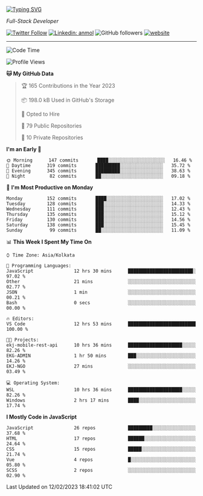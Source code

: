 [![Typing SVG](https://readme-typing-svg.herokuapp.com?lines=HI%2C+I'm+Tonal;I'm+a+Full+Stack+Developer)](https://git.io/typing-svg)

<p><em>Full-Stack Developer</em></p>

[![Twitter Follow](https://img.shields.io/twitter/follow/tonalmathew?style=flat)](https://twitter.com/intent/follow?screen_name=tonalmathew)
[![Linkedin: anmol](https://img.shields.io/badge/tonal-mathew?style=flat-square&logo=Linkedin&logoColor=white&link=https://www.linkedin.com/in/tonal-mathew/)](https://www.linkedin.com/in/tonal-mathew/)
![GitHub followers](https://img.shields.io/github/followers/tonalmathew?label=Follow&style=social)
[![website](https://img.shields.io/badge/Website-46a2f1.svg?&style=flat-square&logo=Google-Chrome&logoColor=white&link=http://tonalmathew.github.io/)](http://tonalmathew.github.io/)

---
<!--START_SECTION:waka-->
![Code Time](http://img.shields.io/badge/Code%20Time-917%20hrs%206%20mins-blue)

![Profile Views](http://img.shields.io/badge/Profile%20Views-1-blue)

**🐱 My GitHub Data** 

> 🏆 165 Contributions in the Year 2023
 > 
> 📦 198.0 kB Used in GitHub's Storage 
 > 
> 💼 Opted to Hire
 > 
> 📜 79 Public Repositories 
 > 
> 🔑 10 Private Repositories  
 > 
**I'm an Early 🐤** 

```text
🌞 Morning      147 commits       ████░░░░░░░░░░░░░░░░░░░░░   16.46 % 
🌆 Daytime      319 commits       █████████░░░░░░░░░░░░░░░░   35.72 % 
🌃 Evening      345 commits       █████████░░░░░░░░░░░░░░░░   38.63 % 
🌙 Night         82 commits       ██░░░░░░░░░░░░░░░░░░░░░░░   09.18 % 

```
📅 **I'm Most Productive on Monday** 

```text
Monday         152 commits       ████░░░░░░░░░░░░░░░░░░░░░   17.02 % 
Tuesday        128 commits       ███░░░░░░░░░░░░░░░░░░░░░░   14.33 % 
Wednesday      111 commits       ███░░░░░░░░░░░░░░░░░░░░░░   12.43 % 
Thursday       135 commits       ███░░░░░░░░░░░░░░░░░░░░░░   15.12 % 
Friday         130 commits       ███░░░░░░░░░░░░░░░░░░░░░░   14.56 % 
Saturday       138 commits       ███░░░░░░░░░░░░░░░░░░░░░░   15.45 % 
Sunday          99 commits       ██░░░░░░░░░░░░░░░░░░░░░░░   11.09 % 

```


📊 **This Week I Spent My Time On** 

```text
⌚︎ Time Zone: Asia/Kolkata

💬 Programming Languages: 
JavaScript               12 hrs 30 mins      ████████████████████████░   97.02 % 
Other                    21 mins             ░░░░░░░░░░░░░░░░░░░░░░░░░   02.77 % 
JSON                     1 min               ░░░░░░░░░░░░░░░░░░░░░░░░░   00.21 % 
Bash                     0 secs              ░░░░░░░░░░░░░░░░░░░░░░░░░   00.00 % 

🔥 Editors: 
VS Code                  12 hrs 53 mins      █████████████████████████   100.00 % 

🐱‍💻 Projects: 
ekj-mobile-rest-api      10 hrs 36 mins      ████████████████████░░░░░   82.26 % 
EKG-ADMIN                1 hr 50 mins        ███░░░░░░░░░░░░░░░░░░░░░░   14.26 % 
EKJ-NGO                  27 mins             ░░░░░░░░░░░░░░░░░░░░░░░░░   03.49 % 

💻 Operating System: 
WSL                      10 hrs 36 mins      ████████████████████░░░░░   82.26 % 
Windows                  2 hrs 17 mins       ████░░░░░░░░░░░░░░░░░░░░░   17.74 % 

```

**I Mostly Code in JavaScript** 

```text
JavaScript               26 repos            █████████░░░░░░░░░░░░░░░░   37.68 % 
HTML                     17 repos            ██████░░░░░░░░░░░░░░░░░░░   24.64 % 
CSS                      15 repos            █████░░░░░░░░░░░░░░░░░░░░   21.74 % 
Vue                      4 repos             █░░░░░░░░░░░░░░░░░░░░░░░░   05.80 % 
SCSS                     2 repos             ░░░░░░░░░░░░░░░░░░░░░░░░░   02.90 % 

```



 Last Updated on 12/02/2023 18:41:02 UTC
<!--END_SECTION:waka-->
